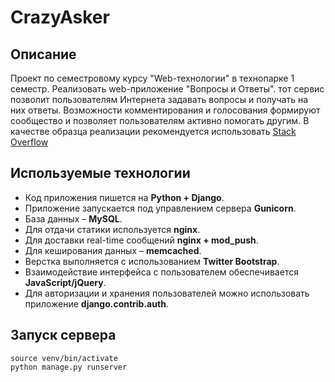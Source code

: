 # CrazyAsker

## Описание

Проект по семестровому курсу "Web-технологии" в технопарке 1 семестр. Реализовать web-приложение "Вопросы и Ответы".
 тот сервис позволит пользователям Интернета задавать вопросы и получать на них ответы. 
 Возможности комментирования и голосования формируют сообщество и позволяет пользователям активно помогать другим.
  В качестве образца реализации рекомендуется использовать [Stack Overflow](https://ru.stackoverflow.com/)
  
##  Используемые технологии
* Код приложения пишется на **Python + Django**.
* Приложение запускается под управлением сервера **Gunicorn**.
* База данных – **MySQL**.
* Для отдачи статики используется **nginx**.
* Для доставки real-time сообщений **nginx + mod_push**.
* Для кеширования данных – **memcached**.
* Верстка выполняется с использованием **Twitter Bootstrap**.
* Взаимодействие интерфейса с пользователем обеспечивается **JavaScript/jQuery**.
* Для авторизации и хранения пользователей можно использовать приложение **django.contrib.auth**.

## Запуск сервера
```
source venv/bin/activate
python manage.py runserver
```
